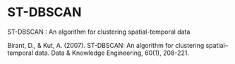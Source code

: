 # ST-DBSCAN

ST-DBSCAN : An algorithm for clustering spatial-temporal data  

Birant, D., & Kut, A. (2007). ST-DBSCAN: An algorithm for clustering spatial–temporal data. Data & Knowledge Engineering, 60(1), 208-221.


